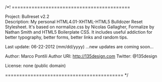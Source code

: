 /*! ==========================================

Project: Bullreset v2.2  
Description: My personal HTML4.01-XHTML-HTML5 Bulldozer Reset Stylesheet. 
It's based on normalize.css by Nicolas Gallagher, Formalize by Nathan Smith and HTML5 Boilerplate CSS. It includes useful addiction for better typography, better forms, better links and random tips.
  
Last update: 06-22-2012 (mm/dd/yyyy) ...new updates are coming soon...	

Author: Marco Pontili 
Author URI: http://135design.com 
Twitter: @135design

License: none (public domain)

========================================== */